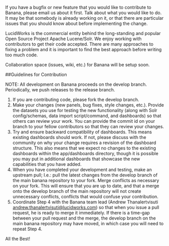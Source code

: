 
If you have a bugfix or new feature that you would like to contribute to Banana, please email us about it first. Talk about what you would like to do. It may be that somebody is already working on it, or that there are particular issues that you should know about before implementing the change.

LucidWorks is the commercial entity behind the long-standing and popular Open Source Project Apache Lucene/Solr. We enjoy working with contributors to get their code accepted. There are many approaches to fixing a problem and it is important to find the best approach before writing too much code.

Collaboration space (issues, wiki, etc.) for Banana will be setup soon.

##Guidelines for Contribution

NOTE: All development on Banana proceeds on the develop branch. Periodically, we push releases to the release branch.

1.	If you are contributing code, please fork the develop branch.
2.	Make your changes (new panels, bug fixes, style changes, etc.). Provide the datasets you use for testing the new functionality (along with Solr config/schemas, data import script/command, and dashboards) so that others can review your work. You can provide the commit id on your branch to your fellow contributors so that they can review your changes.
3.	Try and ensure backward compatibility of dashboards. This means existing dashboards should work. If not, please discuss with the community on why your change requires a revision of the dashboard structure. This also means that we expect no changes to the existing dashboards within the app/dashboards directory, though it is possible you may put in additional dashboards that showcase the new capabilities that you have added.
4.	When you have completed your development and testing, make an upstream pull; I.e.: pull the latest changes from the develop branch of the main banana repository to your fork. Merge conflicts as necessary on your fork. This will ensure that you are up to date, and that a merge onto the develop branch of the main repository will not create unnecessary conflicts, conflicts that would confuse your contribution. 
5.	Coordinate Step 4 with the Banana team lead (Andrew Thanalertvisuti <andrew.thanalertvisuti@lucidworks.com>) so that when you issue a pull request, he is ready to merge it immediately. If there is a time-gap between your pull request and the merge, the develop branch on the main banana repository may have moved, in which case you will need to repeat Step 4.


All the Best!

